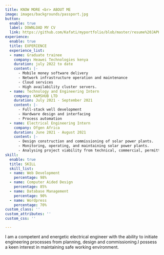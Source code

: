```yaml
---
title: KNOW MORE <br> ABOUT ME
image: images/backgrounds/passport.jpg
button:
  enable: true
  label: DOWNLOAD MY CV
  link: https://github.com/Kafati/myportfolio/blob/master/resume%20JAPHETH%20KORIR%20September%202022%20software.pdf
experience:
  enable: true
  title: EXPERIENCE
  experience_list:
  - name: Graduate trainee
    company: Heawei Technologies kenya
    duration: july 2022 to date
    content: |-
      - Mobile money software delivery
      - Network infrastructure operation and maintenance
      - Cloud services
      - High availability cluster servers.
  - name: Technology and Engineering Intern
    company: KAMSHUB LTD
    duration: July 2021 - September 2021
    content: |-
      - Full-stack well development
      - Hardware design and interfacing
      - Process automation
  - name: Electrical Engineering Intern
    company: Ofgen Africa
    duration: June 2021 - August 2021
    content: |-
      - Design construction and commissioning of solar power plants.
      - Monitoring, operating, and maintaining solar power plants.
      - Analysing project viability from technical, commercial, permitting, and legal aspects of solar power projects from inception to financing.
skill:
  enable: true
  title: SKILL
  skill_list:
  - name: Web Development
    percentage: 98%
  - name: Computer Aided Design
    percentage: 85%
  - name: Database Management
    percentage: 90%
  - name: Wordpress
    percentage: 70%
custom_class: ''
custom_attributes: ''
custom_css: ''

---
```

I am a competent and energetic electrical engineer with the ability to initiate engineering processes from planning, design and commissioning.I possess a keen interest in maintaining safe working environment.